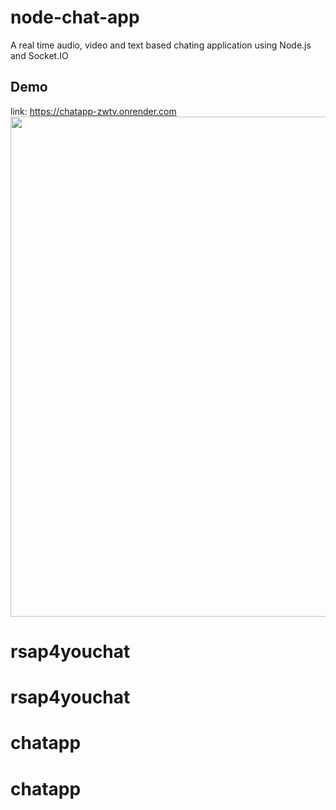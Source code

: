 # node-chat-app
A real time audio, video and text based chating application using Node.js and Socket.IO

## Demo
link: https://chatapp-zwtv.onrender.com
<img src="/Node%20Chat%20App.gif?raw=true" width="800px">
# rsap4youchat
# rsap4youchat
# chatapp
# chatapp
